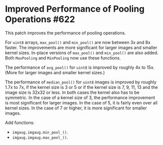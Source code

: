 # Improved Performance of Pooling Operations #622

This patch improves the performance of pooling operations.

For `uint8` arrays, `max_pool()` and `min_pool()` are now
between 3x and 8x faster. The improvements are more
significant for larger images and smaller kernel sizes.
In-place versions of `max_pool()` and `min_pool()` are also
added. Both `MaxPooling` and `MinPooling` now use these
functions.

The performance of `avg_pool()` for `uint8` is improved by
roughly 4x to 15x. (More for larger images and smaller
kernel sizes.)

The performance of `median_pool()` for `uint8` images is
improved by roughly 1.7x to 7x, if the kernel size is 3
or 5 or if the kernel size is 7, 9, 11, 13 and the image
size is 32x32 or less. In both cases the kernel also has to be
symmetric.
In the case of a kernel size of 3, the performance improvement
is most significant for larger images. In the case of 5, it
is fairly even over all kernel sizes. In the case of 7 or higher,
it is more significant for smaller images.

Add functions:
* `imgaug.imgaug.min_pool_()`.
* `imgaug.imgaug.max_pool_()`.
